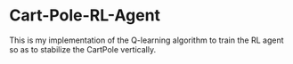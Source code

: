 # Cart-Pole-RL-Agent
This is my implementation of the Q-learning algorithm to train the RL agent so as to stabilize the CartPole vertically. 
